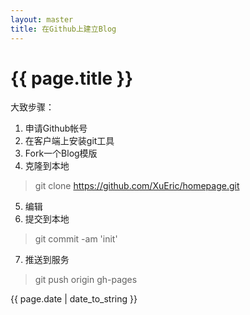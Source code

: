 ```yaml
---
layout: master
title: 在Github上建立Blog
---
```

# {{ page.title }} #

大致步骤：

1. 申请Github帐号
2. 在客户端上安装git工具
3. Fork一个Blog模版
4. 克隆到本地
> git clone https://github.com/XuEric/homepage.git
5. 编辑
6. 提交到本地
> git commit -am 'init'
7. 推送到服务
> git push origin gh-pages

<p>{{ page.date | date_to_string }}</p>
